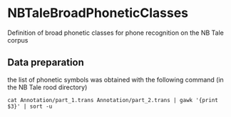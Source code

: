 # NBTaleBroadPhoneticClasses
Definition of broad phonetic classes for phone recognition on the NB Tale corpus

## Data preparation
the list of phonetic symbols was obtained with the following command (in the NB Tale rood directory)
```
cat Annotation/part_1.trans Annotation/part_2.trans | gawk '{print $3}' | sort -u
```
